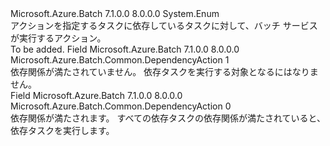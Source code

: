 <Type Name="DependencyAction" FullName="Microsoft.Azure.Batch.Common.DependencyAction">
  <TypeSignature Language="C#" Value="public enum DependencyAction" />
  <TypeSignature Language="ILAsm" Value=".class public auto ansi sealed DependencyAction extends System.Enum" />
  <TypeSignature Language="DocId" Value="T:Microsoft.Azure.Batch.Common.DependencyAction" />
  <TypeSignature Language="VB.NET" Value="Public Enum DependencyAction" />
  <TypeSignature Language="F#" Value="type DependencyAction = " />
  <AssemblyInfo>
    <AssemblyName>Microsoft.Azure.Batch</AssemblyName>
    <AssemblyVersion>7.1.0.0</AssemblyVersion>
    <AssemblyVersion>8.0.0.0</AssemblyVersion>
  </AssemblyInfo>
  <Base>
    <BaseTypeName>System.Enum</BaseTypeName>
  </Base>
  <Docs>
    <summary>
            アクションを指定するタスクに依存しているタスクに対して、バッチ サービスが実行するアクション。
            </summary>
    <remarks>To be added.</remarks>
  </Docs>
  <Members>
    <Member MemberName="Block">
      <MemberSignature Language="C#" Value="Block" />
      <MemberSignature Language="ILAsm" Value=".field public static literal valuetype Microsoft.Azure.Batch.Common.DependencyAction Block = int32(1)" />
      <MemberSignature Language="DocId" Value="F:Microsoft.Azure.Batch.Common.DependencyAction.Block" />
      <MemberSignature Language="VB.NET" Value="Block" />
      <MemberSignature Language="F#" Value="Block = 1" Usage="Microsoft.Azure.Batch.Common.DependencyAction.Block" />
      <MemberType>Field</MemberType>
      <AssemblyInfo>
        <AssemblyName>Microsoft.Azure.Batch</AssemblyName>
        <AssemblyVersion>7.1.0.0</AssemblyVersion>
        <AssemblyVersion>8.0.0.0</AssemblyVersion>
      </AssemblyInfo>
      <ReturnValue>
        <ReturnType>Microsoft.Azure.Batch.Common.DependencyAction</ReturnType>
      </ReturnValue>
      <MemberValue>1</MemberValue>
      <Docs>
        <summary>
            依存関係が満たされていません。 依存タスクを実行する対象となるにはなりません。 
            </summary>
      </Docs>
    </Member>
    <Member MemberName="Satisfy">
      <MemberSignature Language="C#" Value="Satisfy" />
      <MemberSignature Language="ILAsm" Value=".field public static literal valuetype Microsoft.Azure.Batch.Common.DependencyAction Satisfy = int32(0)" />
      <MemberSignature Language="DocId" Value="F:Microsoft.Azure.Batch.Common.DependencyAction.Satisfy" />
      <MemberSignature Language="VB.NET" Value="Satisfy" />
      <MemberSignature Language="F#" Value="Satisfy = 0" Usage="Microsoft.Azure.Batch.Common.DependencyAction.Satisfy" />
      <MemberType>Field</MemberType>
      <AssemblyInfo>
        <AssemblyName>Microsoft.Azure.Batch</AssemblyName>
        <AssemblyVersion>7.1.0.0</AssemblyVersion>
        <AssemblyVersion>8.0.0.0</AssemblyVersion>
      </AssemblyInfo>
      <ReturnValue>
        <ReturnType>Microsoft.Azure.Batch.Common.DependencyAction</ReturnType>
      </ReturnValue>
      <MemberValue>0</MemberValue>
      <Docs>
        <summary>
            依存関係が満たされます。 すべての依存タスクの依存関係が満たされていると、依存タスクを実行します。 
            </summary>
      </Docs>
    </Member>
  </Members>
</Type>